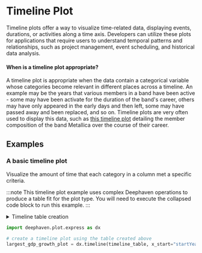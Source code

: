 # Timeline Plot

Timeline plots offer a way to visualize time-related data, displaying events, durations, or activities along a time axis. Developers can utilize these plots for applications that require users to understand temporal patterns and relationships, such as project management, event scheduling, and historical data analysis.

#### When is a timeline plot appropriate?

A timeline plot is appropriate when the data contain a categorical variable whose categories become relevant in different places across a timeline. An example may be the years that various members in a band have been active - some may have been activate for the duration of the band's career, others may have only appeared in the early days and then left, some may have passed away and been replaced, and so on. Timeline plots are very often used to display this data, such as [this timeline plot](https://en.wikipedia.org/wiki/Metallica#Timeline) detailing the member composition of the band Metallica over the course of their career.

## Examples

### A basic timeline plot

Visualize the amount of time that each category in a column met a specific criteria.

:::note
This timeline plot example uses complex Deephaven operations to produce a table fit for the plot type. You will need to execute the collapsed code block to run this example.
:::

<details>
  <summary>Timeline table creation</summary>
  
    ```python test-set=1 order=null
    import deephaven.plot.express as dx
    from deephaven import agg
    from deephaven import updateby as uby
    gapminder = dx.data.gapminder() # import a ticking version of the Gapminder dataset

    # compute average GDP per continent per year, then compute year-over-year absolute change in GDP per continent
    continent_gdp_delta = (
        gapminder
        .view(["continent", "year", "month", "gdpPercap"])
        .agg_by(agg.avg("avgGdpPercap = gdpPercap"), by=["continent", "year"])
        .update_by(uby.delta("avgGdpPercapDelta = avgGdpPercap"), by="continent")
    )

    # compute year-over-year percent change in GDP per continent, then get the continent with largest percent growth per year
    largest_gdp_growth = (
        continent_gdp_delta
        .join(
            continent_gdp_delta.update_view("year = year + 1"),
            on=["year", "continent"], joins="prevAvgGdpPercap = avgGdpPercap")
        .update_view("pctAvgGdpPercapChange = avgGdpPercapDelta / prevAvgGdpPercap")
        .sort(["year", "pctAvgGdpPercapChange"])
        .last_by("year")
        .view(["year", "largestGrowth = continent"])
    )

    # create indicator column for whether the growth leader changes
    growth_leaders = (
        largest_gdp_growth
        .natural_join(
            largest_gdp_growth.update_view("year = year + 1"),
            on="year", joins="prevLargestGrowth = largestGrowth")
        .update_view([
            "growthLeaderChange = (year == 1953) || largestGrowth != prevLargestGrowth ? true : false",
        ])
    )

    # create start_time and end_time columns for when each continent dropped in and out of the leader spot
    timeline_table = (
        merge([
            growth_leaders.where("growthLeaderChange == true"),
            growth_leaders.tail(1)
        ])
        .update_by(uby.rolling_group_tick("yearChange = year", rev_ticks=1, fwd_ticks=1))
        .where("yearChange.size() == 2")
        .update_view("yearsLeading = yearChange[1] - yearChange[0]")
        .update_view([
            "startYear = toInstant(LocalDate.of((int)year, 1, 1), '00:00:00', 'UTC')",
            "endYear = toInstant(LocalDate.of((int)(year + yearsLeading), 1, 1), '00:00:00', 'UTC')"
        ])
        .view(["largestGrowth", "startYear", "endYear"])
    )
    ```
</details>

```python test-set=1 order=largest_gdp_growth_plot
import deephaven.plot.express as dx

# create a timeline plot using the table created above
largest_gdp_growth_plot = dx.timeline(timeline_table, x_start="startYear", x_end="endYear", y="largestGrowth")
```